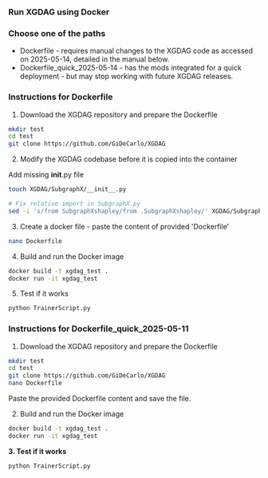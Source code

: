 ### Run XGDAG using Docker

### Choose one of the paths

- Dockerfile - requires manual changes to the XGDAG code as accessed on 2025-05-14, detailed in the manual below.
- Dockerfile_quick_2025-05-14 - has the mods integrated for a quick deployment - but may stop working with future XGDAG releases.

### Instructions for Dockerfile

1. Download the XGDAG repository and prepare the Dockerfile

```bash
mkdir test
cd test
git clone https://github.com/GiDeCarlo/XGDAG
```

2. Modify the XGDAG codebase before it is copied into the container

Add missing __init__.py file
```bash
touch XGDAG/SubgraphX/__init__.py

# Fix relative import in SubgraphX.py
sed -i 's/from SubgraphXshapley/from .SubgraphXshapley/' XGDAG/SubgraphX/SubgraphX.py
```
3. Create a docker file - paste the content of provided 'Dockerfile'
```bash
nano Dockerfile
```

4. Build and run the Docker image
```bash
docker build -t xgdag_test .
docker run -it xgdag_test
```

5. Test if it works
```bash
python TrainerScript.py
```



### Instructions for Dockerfile_quick_2025-05-11

1. Download the XGDAG repository and prepare the Dockerfile
```bash
mkdir test
cd test
git clone https://github.com/GiDeCarlo/XGDAG
nano Dockerfile
```
Paste the provided Dockerfile content and save the file.

2. Build and run the Docker image
```bash
docker build -t xgdag_test .
docker run -it xgdag_test
```

**3. Test if it works**
```bash
python TrainerScript.py
```
